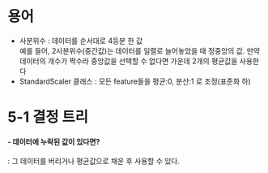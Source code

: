 # 용어
- 사분위수 : 데이터를 순서대로 4등분 한 값   
   예를 들어, 2사분위수(중간값)는 데이터를 일렬로 늘어놓았을 때 정중앙의 값. 만약 데이터의 개수가 짝수라 중앙값을 선택할 수 없다면 가운데 2개의 평균값을 사용한다
- StandardScaler 클래스 : 모든 feature들을 평균:0, 분산:1 로 조정(표준화 하)

# 5-1 결정 트리

#### - 데이터에 누락된 값이 있다면?  
  : 그 데이터를 버리거나 평균값으로 채운 후 사용할 수 있다.




